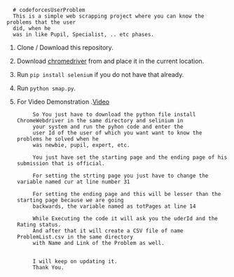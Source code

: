       # codeforcesUserProblem
      This is a simple web scrapping project where you can know the problems that the user
      did, when he 
      was in like Pupil, Specialist, .. etc phases.
      
      
1. Clone / Download this repository.
2. Download [chromedriver](https://chromedriver.chromium.org/downloads) from and place it in the current location.
3. Run `pip install selenium` if you do not have that already.
4. Run `python smap.py`.
5. For Video Demonstration .[Video](https://drive.google.com/file/d/1mjmzozjZTmIItNk5lhcbncDXSrdFbXXc/view?usp=sharing)
      
            So You just have to download the python file install ChromeWebdriver in the same directory and selinium in 
            your system and run the pyhon code and enter the 
            user Id of the user of which you want want to know the problems he solved when he
            was newbie, pupil, expert, etc.

            You just have set the starting page and the ending page of his submission that is official.
            
            For setting the strting page you just have to change the variable named cur at line number 31 
            
            For setting the ending page and this will be lesser than the starting page because we are going 
            backwards, the variable named as totPages at line 14

            While Executing the code it will ask you the uderId and the Rating status.
            And after that it will create a CSV file of name ProblemList.csv in the same directory 
            with Name and Link of the Problem as well.


            I will keep on updating it.
            Thank You.
